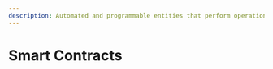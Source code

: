 ```yaml
---
description: Automated and programmable entities that perform operations on a blockchain.
---
```


# Smart Contracts

